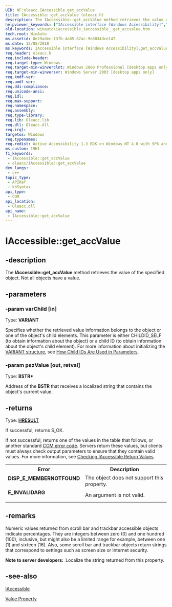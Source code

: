 ```yaml
---
UID: NF:oleacc.IAccessible.get_accValue
title: IAccessible::get_accValue (oleacc.h)
description: The IAccessible::get_accValue method retrieves the value of the specified object. Not all objects have a value.
helpviewer_keywords: ["IAccessible interface [Windows Accessibility]","get_accValue method","IAccessible.get_accValue","IAccessible::get_accValue","_msaa_IAccessible_get_accValue","get_accValue","get_accValue method [Windows Accessibility]","get_accValue method [Windows Accessibility]","IAccessible interface","msaa.iaccessible_iaccessible__get_accvalue","oleacc/IAccessible::get_accValue","winauto.iaccessible_iaccessible__get_accvalue"]
old-location: winauto\iaccessible_iaccessible__get_accvalue.htm
tech.root: WinAuto
ms.assetid: 8e29adec-13fb-4a85-87ac-9e8034dce147
ms.date: 12/05/2018
ms.keywords: IAccessible interface [Windows Accessibility],get_accValue method, IAccessible.get_accValue, IAccessible::get_accValue, _msaa_IAccessible_get_accValue, get_accValue, get_accValue method [Windows Accessibility], get_accValue method [Windows Accessibility],IAccessible interface, msaa.iaccessible_iaccessible__get_accvalue, oleacc/IAccessible::get_accValue, winauto.iaccessible_iaccessible__get_accvalue
req.header: oleacc.h
req.include-header: 
req.target-type: Windows
req.target-min-winverclnt: Windows 2000 Professional [desktop apps only]
req.target-min-winversvr: Windows Server 2003 [desktop apps only]
req.kmdf-ver: 
req.umdf-ver: 
req.ddi-compliance: 
req.unicode-ansi: 
req.idl: 
req.max-support: 
req.namespace: 
req.assembly: 
req.type-library: 
req.lib: Oleacc.lib
req.dll: Oleacc.dll
req.irql: 
targetos: Windows
req.typenames: 
req.redist: Active Accessibility 1.3 RDK on Windows NT 4.0 with SP6 and later and Windows 95
ms.custom: 19H1
f1_keywords:
 - IAccessible::get_accValue
 - oleacc/IAccessible::get_accValue
dev_langs:
 - c++
topic_type:
 - APIRef
 - kbSyntax
api_type:
 - COM
api_location:
 - Oleacc.dll
api_name:
 - IAccessible::get_accValue
---
```


# IAccessible::get_accValue


## -description

The <b>IAccessible::get_accValue</b> method retrieves the value of the specified object. Not all objects have a value.

## -parameters

### -param varChild [in]

Type: <b>VARIANT</b>

Specifies whether the retrieved value information belongs to the object or one of the object's child elements. This parameter is either CHILDID_SELF (to obtain information about the object) or a child ID (to obtain information about the object's child element). For more information about initializing the <a href="/windows/desktop/WinAuto/variant-structure">VARIANT structure</a>, see <a href="/windows/desktop/WinAuto/how-child-ids-are-used-in-parameters">How Child IDs Are Used in Parameters</a>.

### -param pszValue [out, retval]

Type: <b>BSTR*</b>

 Address of the <b>BSTR</b> that receives a localized string that contains the object's current value.

## -returns

Type: <b><a href="/windows/desktop/WinProg/windows-data-types">HRESULT</a></b>

If successful, returns S_OK.

If not successful, returns one of the values in the table that follows, or another standard <a href="/windows/desktop/WinAuto/return-values">COM error code</a>. Servers return these values, but clients must always check output parameters to ensure that they contain valid values. For more information, see <a href="/windows/desktop/WinAuto/checking-iaccessible-return-values">Checking IAccessible Return Values</a>.

<table>
<tr>
<th>Error</th>
<th>Description</th>
</tr>
<tr>
<td width="40%">
<dl>
<dt><b>DISP_E_MEMBERNOTFOUND</b></dt>
</dl>
</td>
<td width="60%">
The object does not support this property.

</td>
</tr>
<tr>
<td width="40%">
<dl>
<dt><b>E_INVALIDARG</b></dt>
</dl>
</td>
<td width="60%">
An argument is not valid.

</td>
</tr>
</table>

## -remarks

Numeric values returned from scroll bar and trackbar accessible objects indicate percentages. They are integers between zero (0) and one hundred (100), inclusive, but might also be a limited range for example, between one (1) and sixteen (16). Also, some scroll bar and trackbar objects return strings that correspond to settings such as screen size or Internet security.

<b>Note to server developers:  </b>Localize the string returned from this property.

## -see-also

<a href="/windows/desktop/api/oleacc/nn-oleacc-iaccessible">IAccessible</a>



<a href="/windows/desktop/WinAuto/value-property">Value Property</a>

